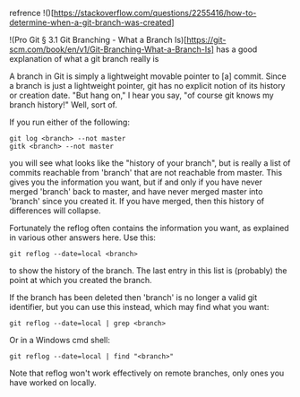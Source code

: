 refrence !()[https://stackoverflow.com/questions/2255416/how-to-determine-when-a-git-branch-was-created]

!(Pro Git § 3.1 Git Branching - What a Branch Is)[https://git-scm.com/book/en/v1/Git-Branching-What-a-Branch-Is] has a good explanation of what a git branch really is

A branch in Git is simply a lightweight movable pointer to [a] commit.
Since a branch is just a lightweight pointer, git has no explicit notion of its history or creation date. "But hang on," I hear you say, "of course git knows my branch history!" Well, sort of.

If you run either of the following:

    git log <branch> --not master
    gitk <branch> --not master
    
you will see what looks like the "history of your branch", but is really a list of commits reachable from 'branch' that are not reachable from master. This gives you the information you want, but if and only if you have never merged 'branch' back to master, and have never merged master into 'branch' since you created it. If you have merged, then this history of differences will collapse.

Fortunately the reflog often contains the information you want, as explained in various other answers here. Use this:

    git reflog --date=local <branch>
    
to show the history of the branch. The last entry in this list is (probably) the point at which you created the branch.

If the branch has been deleted then 'branch' is no longer a valid git identifier, but you can use this instead, which may find what you want:

    git reflog --date=local | grep <branch>
    
Or in a Windows cmd shell:

    git reflog --date=local | find "<branch>"
    
Note that reflog won't work effectively on remote branches, only ones you have worked on locally.
